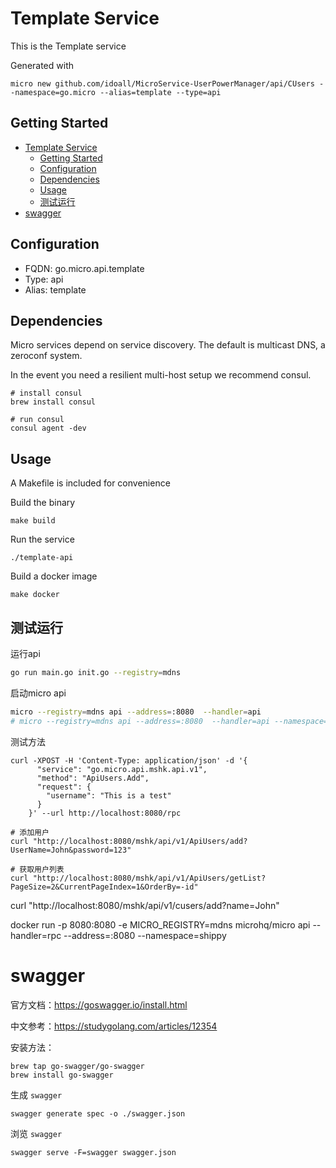 # Template Service

This is the Template service

Generated with

```
micro new github.com/idoall/MicroService-UserPowerManager/api/CUsers --namespace=go.micro --alias=template --type=api
```

## Getting Started

- [Template Service](#template-service)
  - [Getting Started](#getting-started)
  - [Configuration](#configuration)
  - [Dependencies](#dependencies)
  - [Usage](#usage)
  - [测试运行](#)
- [swagger](#swagger)

## Configuration

- FQDN: go.micro.api.template
- Type: api
- Alias: template

## Dependencies

Micro services depend on service discovery. The default is multicast DNS, a zeroconf system.

In the event you need a resilient multi-host setup we recommend consul.

```
# install consul
brew install consul

# run consul
consul agent -dev
```

## Usage

A Makefile is included for convenience

Build the binary

```
make build
```

Run the service
```
./template-api
```

Build a docker image
```
make docker
```

## 测试运行

运行api
```bash
go run main.go init.go --registry=mdns
```

启动micro api
```bash
micro --registry=mdns api --address=:8080  --handler=api 
# micro --registry=mdns api --address=:8080  --handler=api --namespace=mshk.top.api
```


测试方法
```
curl -XPOST -H 'Content-Type: application/json' -d '{
      "service": "go.micro.api.mshk.api.v1",
      "method": "ApiUsers.Add",
      "request": {
        "username": "This is a test"
      }
    }' --url http://localhost:8080/rpc
```

```shell
# 添加用户
curl "http://localhost:8080/mshk/api/v1/ApiUsers/add?UserName=John&password=123"
```

```shell
# 获取用户列表
curl "http://localhost:8080/mshk/api/v1/ApiUsers/getList?PageSize=2&CurrentPageIndex=1&OrderBy=-id"
```

curl "http://localhost:8080/mshk/api/v1/cusers/add?name=John"

docker run -p 8080:8080 -e MICRO_REGISTRY=mdns microhq/micro api --handler=rpc --address=:8080 --namespace=shippy

# swagger

官方文档：https://goswagger.io/install.html

中文参考：https://studygolang.com/articles/12354

安装方法：
```
brew tap go-swagger/go-swagger
brew install go-swagger
```

生成 `swagger`
```
swagger generate spec -o ./swagger.json
```


浏览 `swagger`
```
swagger serve -F=swagger swagger.json
```